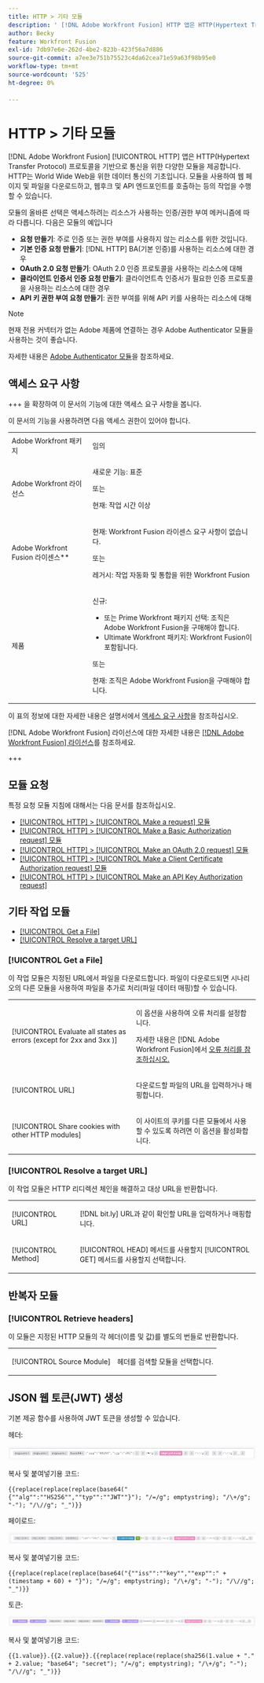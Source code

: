 ```yaml
---
title: HTTP > 기타 모듈
description: ' [!DNL Adobe Workfront Fusion] HTTP 앱은 HTTP(Hypertext Transfer Protocol) 프로토콜을 기반으로 통신을 위한 다양한 모듈을 제공합니다. HTTP는 World Wide Web을 위한 데이터 통신의 기초입니다. 모듈을 사용하여 웹 페이지 및 파일을 다운로드하고, 웹후크 및 API 엔드포인트를 호출하는 등의 작업을 수행할 수 있습니다.'
author: Becky
feature: Workfront Fusion
exl-id: 7db97e6e-262d-4be2-823b-423f56a7d886
source-git-commit: a7ee3e751b75523c4da62cea71e59a63f98b95e0
workflow-type: tm+mt
source-wordcount: '525'
ht-degree: 0%

---
```


# HTTP > 기타 모듈

[!DNL Adobe Workfront Fusion] [!UICONTROL HTTP] 앱은 HTTP(Hypertext Transfer Protocol) 프로토콜을 기반으로 통신을 위한 다양한 모듈을 제공합니다. HTTP는 World Wide Web을 위한 데이터 통신의 기초입니다. 모듈을 사용하여 웹 페이지 및 파일을 다운로드하고, 웹후크 및 API 엔드포인트를 호출하는 등의 작업을 수행할 수 있습니다.

모듈의 올바른 선택은 액세스하려는 리소스가 사용하는 인증/권한 부여 메커니즘에 따라 다릅니다. 다음은 모듈의 예입니다

* **요청 만들기**: 주로 인증 또는 권한 부여를 사용하지 않는 리소스를 위한 것입니다.
* **기본 인증 요청 만들기**: [!DNL HTTP] BA(기본 인증)를 사용하는 리소스에 대한 경우
* **OAuth 2.0 요청 만들기**: OAuth 2.0 인증 프로토콜을 사용하는 리소스에 대해
* **클라이언트 인증서 인증 요청 만들기**: 클라이언트측 인증서가 필요한 인증 프로토콜을 사용하는 리소스에 대한 경우
* **API 키 권한 부여 요청 만들기**: 권한 부여를 위해 API 키를 사용하는 리소스에 대해

>[!NOTE]
>
>현재 전용 커넥터가 없는 Adobe 제품에 연결하는 경우 Adobe Authenticator 모듈을 사용하는 것이 좋습니다.
>
>자세한 내용은 [Adobe Authenticator 모듈](/help/workfront-fusion/references/apps-and-modules/adobe-connectors/adobe-authenticator-modules.md)을 참조하세요.

## 액세스 요구 사항

+++ 을 확장하여 이 문서의 기능에 대한 액세스 요구 사항을 봅니다.

이 문서의 기능을 사용하려면 다음 액세스 권한이 있어야 합니다.

<table style="table-layout:auto">
 <col> 
 <col> 
 <tbody> 
  <tr> 
   <td role="rowheader">Adobe Workfront 패키지</td> 
   <td> <p>임의</p> </td> 
  </tr> 
  <tr data-mc-conditions=""> 
   <td role="rowheader">Adobe Workfront 라이선스</td> 
   <td> <p>새로운 기능: 표준</p><p>또는</p><p>현재: 작업 시간 이상</p> </td> 
  </tr> 
  <tr> 
   <td role="rowheader">Adobe Workfront Fusion 라이센스**</td> 
   <td>
   <p>현재: Workfront Fusion 라이센스 요구 사항이 없습니다.</p>
   <p>또는</p>
   <p>레거시: 작업 자동화 및 통합을 위한 Workfront Fusion </p>
   </td> 
  </tr> 
  <tr> 
   <td role="rowheader">제품</td> 
   <td>
   <p>신규:</p> <ul><li>또는 Prime Workfront 패키지 선택: 조직은 Adobe Workfront Fusion을 구매해야 합니다.</li><li>Ultimate Workfront 패키지: Workfront Fusion이 포함됩니다.</li></ul>
   <p>또는</p>
   <p>현재: 조직은 Adobe Workfront Fusion을 구매해야 합니다.</p>
   </td> 
  </tr>
 </tbody> 
</table>

이 표의 정보에 대한 자세한 내용은 설명서에서 [액세스 요구 사항](/help/workfront-fusion/references/licenses-and-roles/access-level-requirements-in-documentation.md)을 참조하십시오.

[!DNL Adobe Workfront Fusion] 라이선스에 대한 자세한 내용은 [[!DNL Adobe Workfront Fusion] 라이선스](/help/workfront-fusion/set-up-and-manage-workfront-fusion/licensing-operations-overview/license-automation-vs-integration.md)를 참조하세요.

+++

## 모듈 요청

특정 요청 모듈 지침에 대해서는 다음 문서를 참조하십시오.

* [[!UICONTROL HTTP] > [!UICONTROL Make a request] 모듈](/help/workfront-fusion/references/apps-and-modules/universal-connectors/http-module-make-a-request.md)
* [[!UICONTROL HTTP] > [!UICONTROL Make a Basic Authorization request] 모듈](/help/workfront-fusion/references/apps-and-modules/universal-connectors/http-module-make-a-basic-auth-request.md)
* [[!UICONTROL HTTP] > [!UICONTROL Make an OAuth 2.0 request] 모듈](/help/workfront-fusion/references/apps-and-modules/universal-connectors/http-module-make-an-oauth-2-request.md)
* [[!UICONTROL HTTP] > [!UICONTROL Make a Client Certificate Authorization request] 모듈](/help/workfront-fusion/references/apps-and-modules/universal-connectors/http-module-make-a-client-cert-auth-request.md)
* [[!UICONTROL HTTP] > [!UICONTROL Make an API Key Authorization request]](/help/workfront-fusion/references/apps-and-modules/universal-connectors/http-module-make-an-api-key-auth-request.md)

## 기타 작업 모듈

* [[!UICONTROL Get a File]](#get-a-file)
* [[!UICONTROL Resolve a target URL]](#resolve-a-target-url)

### [!UICONTROL Get a File]

이 작업 모듈은 지정된 URL에서 파일을 다운로드합니다. 파일이 다운로드되면 시나리오의 다른 모듈을 사용하여 파일을 추가로 처리(파일 데이터 매핑)할 수 있습니다.

<table style="table-layout:auto"> 
 <col> 
 <col> 
 <tbody> 
  <tr> 
   <td role="rowheader">[!UICONTROL Evaluate all states as errors (except for 2xx and 3xx )] </td> 
   <td> <p>이 옵션을 사용하여 오류 처리를 설정합니다.</p> <p>자세한 내용은 [!DNL Adobe Workfront Fusion]</a>에서 <a href="/help/workfront-fusion/create-scenarios/config-error-handling/error-handling.md" class="MCXref xref">오류 처리를 참조하십시오.</p> </td> 
  </tr> 
  <tr> 
   <td role="rowheader">[!UICONTROL URL] </td> 
   <td> <p>다운로드할 파일의 URL을 입력하거나 매핑합니다. </p> </td> 
  </tr> 
  <tr> 
   <td role="rowheader">[!UICONTROL Share cookies with other HTTP modules] </td> 
   <td> <p>이 사이트의 쿠키를 다른 모듈에서 사용할 수 있도록 하려면 이 옵션을 활성화합니다. </p> </td> 
  </tr> 
 </tbody> 
</table>

### [!UICONTROL Resolve a target URL]

이 작업 모듈은 HTTP 리디렉션 체인을 해결하고 대상 URL을 반환합니다.

<table style="table-layout:auto"> 
 <col> 
 <col> 
 <tbody> 
  <tr> 
   <td role="rowheader">[!UICONTROL URL] </td> 
   <td> <p>[!DNL bit.ly] URL과 같이 확인할 URL을 입력하거나 매핑합니다.</p> </td> 
  </tr> 
  <tr> 
   <td role="rowheader">[!UICONTROL Method] </td> 
   <td> <p>[!UICONTROL HEAD] 메서드를 사용할지 [!UICONTROL GET] 메서드를 사용할지 선택합니다.</p> </td> 
  </tr> 
 </tbody> 
</table>

## 반복자 모듈

### [!UICONTROL Retrieve headers]

이 모듈은 지정된 HTTP 모듈의 각 헤더(이름 및 값)를 별도의 번들로 반환합니다.

<table style="table-layout:auto"> 
 <col> 
 <col> 
 <tbody> 
  <tr> 
   <td role="rowheader">[!UICONTROL Source Module]</td> 
   <td> <p> 헤더를 검색할 모듈을 선택합니다.</p> </td> 
  </tr> 
 </tbody> 
</table>

## JSON 웹 토큰(JWT) 생성

기본 제공 함수를 사용하여 JWT 토큰을 생성할 수 있습니다.

헤더:

![JWT 헤더](/help/workfront-fusion/references/apps-and-modules/assets/jwt-header-350x19.png)

복사 및 붙여넣기용 코드:

```
{{replace(replace(replace(base64("{""alg"":""HS256"",""typ"":""JWT""}"); "/=/g"; emptystring); "/\+/g"; "-"); "/\//g"; "_")}}
```

페이로드:

![JWT 페이로드](/help/workfront-fusion/references/apps-and-modules/assets/jwt-payload-350x17.png)

복사 및 붙여넣기용 코드:

```
{{replace(replace(replace(base64("{""iss"":""key"",""exp"":" + (timestamp + 60) + "}"); "/=/g"; emptystring); "/\+/g"; "-"); "/\//g"; "_")}}
```

토큰:

![JWT 토큰](/help/workfront-fusion/references/apps-and-modules/assets/jwt-token-350x15.png)

복사 및 붙여넣기용 코드:

```
{{1.value}}.{{2.value}}.{{replace(replace(replace(sha256(1.value + "." + 2.value; "base64"; "secret"); "/=/g"; emptystring); "/\+/g"; "-"); "/\//g"; "_")}}
```
